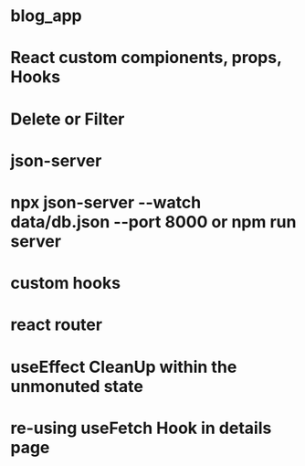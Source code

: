 # blog_app
# React custom compionents, props, Hooks
# Delete or Filter
# json-server
# npx json-server --watch data/db.json --port 8000 or npm run server
# custom hooks
# react router
# useEffect CleanUp within the unmonuted state
# re-using useFetch Hook in details page
